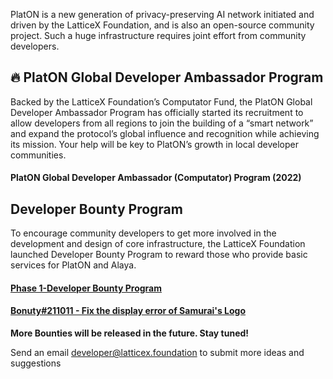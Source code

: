PlatON is a new generation of privacy-preserving AI network initiated and driven by the LatticeX Foundation, and is also an open-source community project. Such a huge infrastructure requires joint effort from community developers. 



## :fire: PlatON Global Developer Ambassador Program

Backed by the LatticeX Foundation’s Computator Fund, the PlatON Global Developer Ambassador Program has officially started its recruitment to allow developers from all regions to join the building of a “smart network” and expand the protocol’s global influence and recognition while achieving its mission. Your help will be key to PlatON’s growth in local developer communities.

#### PlatON Global Developer Ambassador (Computator) Program (2022)





## Developer Bounty Program

To encourage community developers to get more involved in the development and design of core infrastructure, the LatticeX Foundation launched Developer Bounty Program to reward those who provide basic services for PlatON and Alaya.



#### [Phase 1-Developer Bounty Program](https://github.com/LatticeX-Foundation/dev-bounties/blob/c8513aff4a7f03cbc0f765b1a3e32a9a3716d55a/Developer%20Bounty%20Program(Phase-I).md)


#### [Bonuty#211011 - Fix the display error of Samurai's Logo](https://github.com/LatticeX-Foundation/dev-bounties/blob/main/bounties/Bonuty%23211022-Fix_the_display_error_of_Samurai's_Logo.md)

**More Bounties will be released in the future. Stay tuned!**






Send an email [developer@latticex.foundation](mailto:developer@latticex.foundation) to submit more ideas and suggestions



